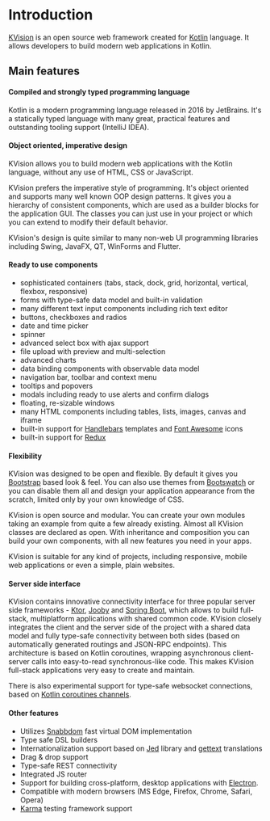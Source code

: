 # Introduction

[KVision](https://github.com/rjaros/kvision) is an open source web framework created for [Kotlin](https://kotlinlang.org/) language. It allows developers to build modern web applications in Kotlin.

## Main features

#### Compiled and strongly typed programming language

Kotlin is a modern programming language released in 2016 by JetBrains. It's a statically typed language with many great, practical features and outstanding tooling support \(IntelliJ IDEA\).

#### Object oriented, imperative design

KVision allows you to build modern web applications with the Kotlin language, without any use of HTML, CSS or JavaScript.

KVision prefers the imperative style of programming. It's object oriented and supports many well known OOP design patterns. It gives you a hierarchy of consistent components, which are used as a builder blocks for the application GUI. The classes you can just use in your project or which you can extend to modify their default behavior.

KVision's design is quite similar to many non-web UI programming libraries including Swing, JavaFX, QT, WinForms and Flutter.

#### **Ready to use components**

* sophisticated containers \(tabs, stack, dock, grid, horizontal, vertical, flexbox, responsive\)
* forms with type-safe data model and built-in validation
* many different text input components including rich text editor
* buttons, checkboxes and radios
* date and time picker
* spinner
* advanced select box with ajax support
* file upload with preview and multi-selection
* advanced charts
* data binding components with observable data model
* navigation bar, toolbar and context menu
* tooltips and popovers
* modals including ready to use alerts and confirm dialogs
* floating, re-sizable windows
* many HTML components including tables, lists, images, canvas and iframe
* built-in support for [Handlebars](http://handlebarsjs.com) templates and [Font Awesome](https://fontawesome.com/) icons
* built-in support for [Redux](https://redux.js.org/)

#### Flexibility

KVision was designed to be open and flexible. By default it gives you [Bootstrap](https://getbootstrap.com/) based look & feel. You can also use themes from [Bootswatch](https://bootswatch.com/) or you can disable them all and design your application appearance from the scratch, limited only by your own knowledge of CSS.

KVision is open source and modular. You can create your own modules taking an example from quite a few already existing. Almost all KVision classes are declared as open. With inheritance and composition you can build your own components, with all new features you need in your apps.

KVision is suitable for any kind of projects, including responsive, mobile web applications or even a simple, plain websites.

#### Server side interface

KVision contains innovative connectivity interface for three popular server side frameworks - [Ktor](https://ktor.io), [Jooby](https://jooby.org/) and [Spring Boot](https://spring.io/projects/spring-boot), which allows to build full-stack, multiplatform applications with shared common code. KVision closely integrates the client and the server side of the project with a shared data model and fully type-safe connectivity between both sides \(based on automatically generated routings and JSON-RPC endpoints\). This architecture is based on Kotlin coroutines, wrapping asynchronous client-server calls into easy-to-read synchronous-like code. This makes KVision full-stack applications very easy to create and maintain.

There is also experimental support for type-safe websocket connections, based on [Kotlin coroutines channels](https://kotlinlang.org/docs/reference/coroutines/channels.html).

#### Other features

* Utilizes [Snabbdom](https://github.com/snabbdom/snabbdom) fast virtual DOM implementation
* Type safe DSL builders
* Internationalization support based on [Jed](http://messageformat.github.io/Jed/) library and [gettext](https://www.gnu.org/software/gettext/) translations
* Drag & drop support
* Type-safe REST connectivity
* Integrated JS router
* Support for building cross-platform, desktop applications with [Electron](https://electronjs.org/).
* Compatible with modern browsers \(MS Edge, Firefox, Chrome, Safari, Opera\)
* [Karma](https://karma-runner.github.io/) testing framework support




